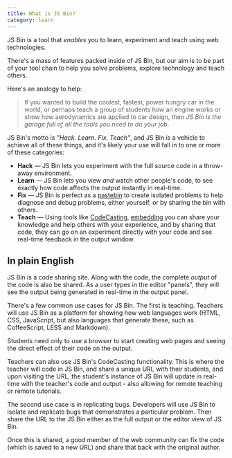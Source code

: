 ```yaml
---
title: What is JS Bin?
category: learn
---
```



JS Bin is a tool that *enables* you to learn, experiment and teach using web technologies.

There's a mass of features packed inside of JS Bin, but our aim is to be part of your tool chain to help you solve problems, explore technology and teach others.

Here's an analogy to help:

> If you wanted to build the coolest, fastest, power hungry car in the world, or perhaps teach a group of students how an engine works or show how aerodynamics are applied to car design, then *JS Bin is the garage full of all the tools you need to do your job*.

JS Bin's motto is *"Hack. Learn. Fix. Teach"*, and JS Bin is a vehicle to achieve all of these things, and it's likely your use will fall in to one or more of these categories:

* **Hack** — JS Bin lets you experiment with the full source code in a throw-away environment.
* **Learn** — JS Bin lets you view *and* watch other people's code, to see exactly how code affects the output instantly in real-time.
* **Fix** — JS Bin is perfect as a [pastebin](http://en.wikipedia.org/wiki/Pastebin) to create isolated problems to help diagnose and debug problems, either yourself, or by sharing the bin with others.
* **Teach** — Using tools like [CodeCasting](/help/what-is-codecasting), [embedding](/help/how-can-i-embed-jsbin) you can share your knowledge and help others with your experience, and by sharing that code, they can go on an experiment directly with your code and see real-time feedback in the output window.

## In plain English

JS Bin is a code sharing site. Along with the code, the complete *output* of the code is also be shared. As a user types in the editor "panels", they will see the output being generated in real-time in the output panel.

There's a few common use cases for JS Bin. The first is teaching. Teachers will use JS Bin as a platform for showing how web languages work (HTML, CSS, JavaScript, but also languages that generate these, such as CoffeeScript, LESS and Markdown).

Students need only to use a browser to start creating web pages and seeing the direct effect of their code on the output.

Teachers can also use JS Bin's CodeCasting functionality. This is where the teacher will code in JS Bin, and share a unique URL with their students, and upon visiting the URL, the student's instance of JS Bin will update in real-time with the teacher's code and output - also allowing for remote teaching or remote tutorials.

The second use case is in replicating bugs. Developers will use JS Bin to isolate and replicate bugs that demonstrates a particular problem. Then share the URL to the JS Bin either as the full output or the editor view of JS Bin.

Once this is shared, a good member of the web community can fix the code (which is saved to a new URL) and share that back with the original author.